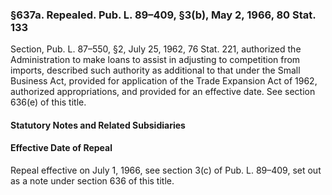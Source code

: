 ### §637a. Repealed. Pub. L. 89–409, §3(b), May 2, 1966, 80 Stat. 133 ###

Section, Pub. L. 87–550, §2, July 25, 1962, 76 Stat. 221, authorized the Administration to make loans to assist in adjusting to competition from imports, described such authority as additional to that under the Small Business Act, provided for application of the Trade Expansion Act of 1962, authorized appropriations, and provided for an effective date. See section 636(e) of this title.

#### **Statutory Notes and Related Subsidiaries** ####

#### Effective Date of Repeal ####

Repeal effective on July 1, 1966, see section 3(c) of Pub. L. 89–409, set out as a note under section 636 of this title.